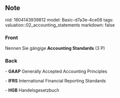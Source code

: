 ## Note
nid: 1604143939812
model: Basic-d7a3e-4ce08
tags: valuation::02_accounting_statements
markdown: false

### Front
<p>Nennen Sie gängige <b>Accounting Standards</b> (3 P)

### Back
<p>- <b>GAAP</b> Generally Accepted Accounting Principles
<p>- <b>IFRS</b> International Financial Reporting Standards
<p>- <b>HGB</b> Handelsgesetzbuch
